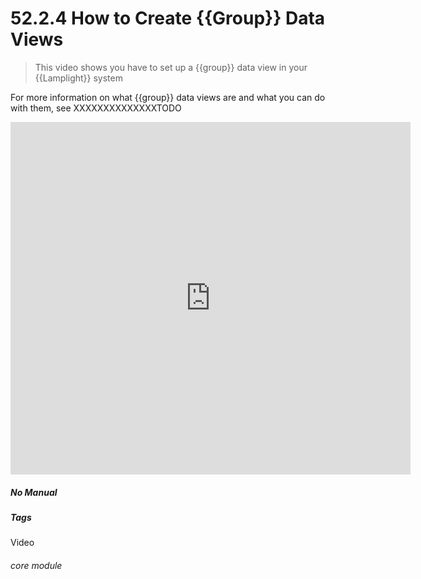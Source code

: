 # 52.2.4 How to Create {{Group}} Data Views

> This video shows you have to set up a {{group}} data view in your {{Lamplight}} system

For more information on what {{group}} data views are and what you can do with them, see XXXXXXXXXXXXXXTODO

<iframe title="How to Create a {{Group}} Data View"" width="640" height="564" src="https://player.vimeo.com/video/279244765" data-video-display="home" frameborder="0" allowFullScreen mozallowfullscreen webkitAllowFullScreen></iframe>


##### No Manual

##### Tags
Video

###### core module
